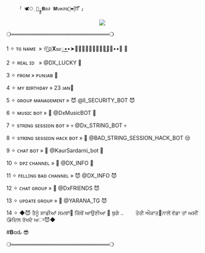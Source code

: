         「 🕊️⃝‌ٖٖٖٖ ‌ٖٖٖٖٖ🦋𑲭𑲭𑲭𑲭𑲭𑲭𑲭𑲭𑲭𑲭𑲭𑲭𑲭𑲭𑲭𑲭𝐁α∂ 𝐌υи∂α🌸❤️ᥫ᭡፝֟፝֟ 」
</h2>

<p align="center"><a href="https://t.me/DX_LUCKY"><img src="https://graph.org/file/214a0a41f7d75c0f90758.jpg"></a></p>


❍══════════════════════════❍




1 ✧ ᴛɢ ɴᴀᴍᴇ  » ⛦⃕͜🇩𝐗🝛꯭••➤‌‌‏🇱𝐔𝐂𝐊𝐘❥︎⃟⛦⃕͜🝛꯭••➤ 🥵





2 ✧ ʀᴇᴀʟ ɪᴅ   » @DX_LUCKY  🌸





3 ✧ ғʀᴏᴍ » ᴘᴜɴᴊᴀʙ 💙





4 ✧ ᴍʏ ʙɪʀᴛʜᴅᴀʏ » 23 ᴊᴀɴ🎂





5 ✧ ɢʀᴏᴜᴘ ᴍᴀɴᴀɢᴇᴍᴇɴᴛ » 😈 @ll_SECURITY_BOT 😈





6 ✧ ᴍᴜsɪᴄ ʙᴏᴛ » 🎸 @DxMusicBOT 🎸





7 ✧ sᴛʀɪɴɢ sᴇssɪᴏɴ ʙᴏᴛ » 💀 @Dx_STRING_BOT 💀






8 ✧  sᴛʀɪɴɢ sᴇssɪᴏɴ ʜᴀᴄᴋ ʙᴏᴛ » 🚬 @BAD_STRING_SESSION_HACK_BOT 😒





9 ✧ ᴄʜᴀᴛ ʙᴏᴛ » 🌉 @KaurSardarni_bot 🌉





10 ✧ ᴅᴘᴢ ᴄʜᴀɴɴᴇʟ » 🥺 @DX_INFO 🥺





11 ✧ ғᴇʟʟɪɴɢ ʙᴀᴅ ᴄʜᴀɴɴᴇʟ » 😈 @DX_INFO 😈





12 ✧ ᴄʜᴀᴛ ɢʀᴏᴜᴘ » 👼 @DxFRIENDS 😈





13 ✧ ᴜᴘᴅᴀᴛᴇ ɢʀᴏᴜᴘ » 👼 @YARANA_TG 😈






14 ✧ ◆😈 ਤੈਨੂੰ ਸਾਡੀਆਂ ਸਮਝਾਂ🤔 ਕਿੱਥੋਂ ਆਉਣੀਆ 🚨  ਬੁਗੇ ..
       ਤੇਰੀ ਔਕਾਤ🤪ਨਾਲੋਂ ਵੱਡਾ ਤਾਂ ਅਸੀਂ 😘ਦਿਲ ਰੱਖਦੇ ਅਾ😈◆


#𝐁αԃ 😎



❍══════════════════════════❍
